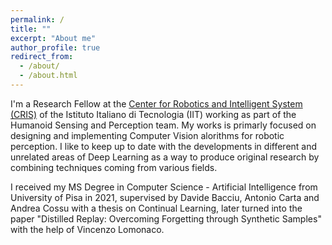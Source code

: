 ```yaml
---
permalink: /
title: ""
excerpt: "About me"
author_profile: true
redirect_from: 
  - /about/
  - /about.html
---
```


I'm a Research Fellow at the [Center for Robotics and Intelligent System (CRIS)](https://www.iit.it/it/cris-sanquirico) of the Istituto Italiano di Tecnologia (IIT) working as part of the Humanoid Sensing and Perception team. My works is primarly focused on designing and implementing Computer Vision alorithms for robotic perception. I like to keep up to date with the developments in different and unrelated areas of Deep Learning as a way to produce original research by combining techniques coming from various fields.

I received my MS Degree in Computer Science - Artificial Intelligence from University of Pisa in 2021, supervised by Davide Bacciu, Antonio Carta and Andrea Cossu with a thesis on Continual Learning, later turned into the paper "Distilled Replay: Overcoming Forgetting through Synthetic Samples" with the help of Vincenzo Lomonaco.
